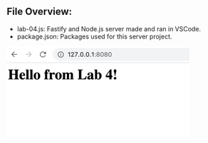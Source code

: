 ## File Overview:

- lab-04.js: Fastify and Node.js server made and ran in VSCode.
- package.json: Packages used for this server project.
<img src="./lab-04-server.png" alt="lab-04-server.png" width="410" height="204">
